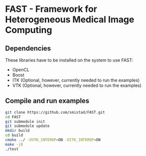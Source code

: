 FAST - Framework for Heterogeneous Medical Image Computing
==========================================================

Dependencies
----------------------------------------------------------
These libraries have to be installed on the system to use FAST:

* OpenCL
* Boost
* ITK (Optional, however, currently needed to run the examples)
* VTK (Optional, however, currently needed to run the examples)

Compile and run examples
----------------------------------------------------------
```bash
git clone https://github.com/smistad/FAST.git
cd FAST
git submodule init
git submodule update
mkdir build
cd build
cmake ../ -DVTK_INTEROP=ON -DITK_INTEROP=ON
make -j8
./test
```
